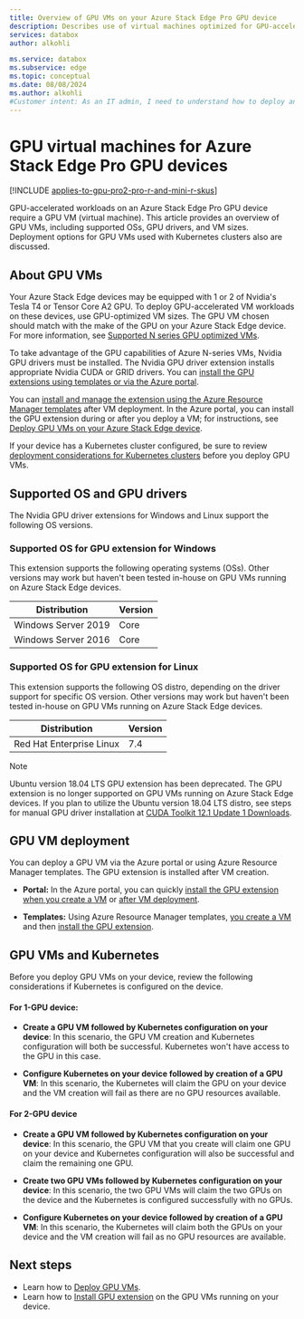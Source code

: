 ```yaml
---
title: Overview of GPU VMs on your Azure Stack Edge Pro GPU device
description: Describes use of virtual machines optimized for GPU-accelerated workloads on Azure Stack Edge Pro with GPU.
services: databox
author: alkohli

ms.service: databox
ms.subservice: edge
ms.topic: conceptual
ms.date: 08/08/2024
ms.author: alkohli
#Customer intent: As an IT admin, I need to understand how to deploy and manage GPU-accelerated VM workloads on my Azure Stack Edge Pro GPU devices.
---
```


# GPU virtual machines for Azure Stack Edge Pro GPU devices

[!INCLUDE [applies-to-gpu-pro2-pro-r-and-mini-r-skus](../../includes/azure-stack-edge-applies-to-gpu-pro-pro-2-pro-r-sku.md)]

GPU-accelerated workloads on an Azure Stack Edge Pro GPU device require a GPU VM (virtual machine). This article provides an overview of GPU VMs, including supported OSs, GPU drivers, and VM sizes. Deployment options for GPU VMs used with Kubernetes clusters also are discussed.

## About GPU VMs

Your Azure Stack Edge devices may be equipped with 1 or 2 of Nvidia's Tesla T4 or Tensor Core A2 GPU. To deploy GPU-accelerated VM workloads on these devices, use GPU-optimized VM sizes. The GPU VM chosen should match with the make of the GPU on your Azure Stack Edge device. For more information, see [Supported N series GPU optimized VMs](azure-stack-edge-gpu-virtual-machine-sizes.md#n-series-gpu-optimized).

To take advantage of the GPU capabilities of Azure N-series VMs, Nvidia GPU drivers must be installed. The Nvidia GPU driver extension installs appropriate Nvidia CUDA or GRID drivers. You can [install the GPU extensions using templates or via the Azure portal](#gpu-vm-deployment).

You can [install and manage the extension using the Azure Resource Manager templates](azure-stack-edge-gpu-deploy-virtual-machine-install-gpu-extension.md) after VM deployment. In the Azure portal, you can install the GPU extension during or after you deploy a VM; for instructions, see [Deploy GPU VMs on your Azure Stack Edge device](azure-stack-edge-gpu-deploy-gpu-virtual-machine.md).

If your device has a Kubernetes cluster configured, be sure to review [deployment considerations for Kubernetes clusters](#gpu-vms-and-kubernetes) before you deploy GPU VMs.

## Supported OS and GPU drivers 

The Nvidia GPU driver extensions for Windows and Linux support the following OS versions.

### Supported OS for GPU extension for Windows

This extension supports the following operating systems (OSs). Other versions may work but haven't been tested in-house on GPU VMs running on Azure Stack Edge devices.

| Distribution | Version |
|---|---|
| Windows Server 2019 | Core |
| Windows Server 2016 | Core |

### Supported OS for GPU extension for Linux

This extension supports the following OS distro, depending on the driver support for specific OS version. Other versions may work but haven't been tested in-house on GPU VMs running on Azure Stack Edge devices.

| Distribution | Version |
|---|---|
| Red Hat Enterprise Linux | 7.4 |

> [!NOTE]
> Ubuntu version 18.04 LTS GPU extension has been deprecated. The GPU extension is no longer supported on GPU VMs running on Azure Stack Edge devices. If you plan to utilize the Ubuntu version 18.04 LTS distro, see steps for manual GPU driver installation at [CUDA Toolkit 12.1 Update 1 Downloads](https://developer.nvidia.com/cuda-12-1-1-download-archive?target_os=Linux&target_arch=x86_64&Distribution=Ubuntu&target_version=18.04&target_type=deb_local).

## GPU VM deployment

You can deploy a GPU VM via the Azure portal or using Azure Resource Manager templates. The GPU extension is installed after VM creation.<!--Wording still needs work!-->

- **Portal:** In the Azure portal, you can quickly [install the GPU extension when you create a VM](azure-stack-edge-gpu-deploy-gpu-virtual-machine.md#create-gpu-vms) or [after VM deployment]().<!--Can they remove the GPU extension. Tomorrow, create a new GPU VM to test.-->

- **Templates:** Using Azure Resource Manager templates, [you create a VM](azure-stack-edge-gpu-deploy-gpu-virtual-machine.md#install-gpu-extension-after-deployment) and then [install the GPU extension](azure-stack-edge-gpu-deploy-virtual-machine-install-gpu-extension.md).


## GPU VMs and Kubernetes

Before you deploy GPU VMs on your device, review the following considerations if Kubernetes is configured on the device.

#### For 1-GPU device: 

- **Create a GPU VM followed by Kubernetes configuration on your device**: In this scenario, the GPU VM creation and Kubernetes configuration will both be successful. Kubernetes won't have access to the GPU in this case.

- **Configure Kubernetes on your device followed by creation of a GPU VM**: In this scenario, the Kubernetes will claim the GPU on your device and the VM creation will fail as there are no GPU resources available.

#### For 2-GPU device

- **Create a GPU VM followed by Kubernetes configuration on your device**: In this scenario, the GPU VM that you create will claim one GPU on your device and Kubernetes configuration will also be successful and claim the remaining one GPU.	

- **Create two GPU VMs followed by Kubernetes configuration on your device**: In this scenario, the two GPU VMs will claim the two GPUs on the device and the Kubernetes is configured successfully with no GPUs. 

- **Configure Kubernetes on your device followed by creation of a GPU VM**: In this scenario, the Kubernetes will claim both the GPUs on your device and the VM creation will fail as no GPU resources are available.

<!--Li indicated that this is fixed. If you have GPU VMs running on your device and Kubernetes is also configured, then anytime the VM is deallocated (when you stop or remove a VM using Stop-AzureRmVM or Remove-AzureRmVM), there is a risk that the Kubernetes cluster will claim all the GPUs available on the device. In such an instance, you will not be able to restart the GPU VMs deployed on your device or create GPU VMs. -->

## Next steps
- Learn how to [Deploy GPU VMs](azure-stack-edge-gpu-deploy-gpu-virtual-machine.md).
- Learn how to [Install GPU extension](azure-stack-edge-gpu-deploy-virtual-machine-install-gpu-extension.md) on the GPU VMs running on your device.

